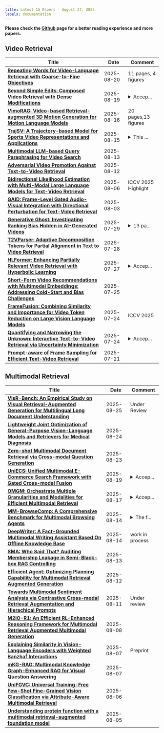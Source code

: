 ```yaml
---
title: Latest 15 Papers - August 27, 2025
labels: documentation
---
```

**Please check the [Github](https://github.com/PapowFish/DailyArXiv) page for a better reading experience and more papers.**

## Video Retrieval
| **Title** | **Date** | **Comment** |
| --- | --- | --- |
| **[Repeating Words for Video-Language Retrieval with Coarse-to-Fine Objectives](http://arxiv.org/abs/2508.14812v1)** | 2025-08-20 | 11 pages, 4 figures |
| **[Beyond Simple Edits: Composed Video Retrieval with Dense Modifications](http://arxiv.org/abs/2508.14039v1)** | 2025-08-19 | <details><summary>Accep...</summary><p>Accepted to ICCV-2025</p></details> |
| **[VimoRAG: Video-based Retrieval-augmented 3D Motion Generation for Motion Language Models](http://arxiv.org/abs/2508.12081v1)** | 2025-08-16 | 20 pages,13 figures |
| **[TrajSV: A Trajectory-based Model for Sports Video Representations and Applications](http://arxiv.org/abs/2508.11569v1)** | 2025-08-15 | <details><summary>This ...</summary><p>This paper has been accepted by TCSVT</p></details> |
| **[Multimodal LLM-based Query Paraphrasing for Video Search](http://arxiv.org/abs/2407.12341v2)** | 2025-08-13 |  |
| **[Adversarial Video Promotion Against Text-to-Video Retrieval](http://arxiv.org/abs/2508.06964v2)** | 2025-08-12 |  |
| **[Bidirectional Likelihood Estimation with Multi-Modal Large Language Models for Text-Video Retrieval](http://arxiv.org/abs/2507.23284v2)** | 2025-08-06 | ICCV 2025 Highlight |
| **[GAID: Frame-Level Gated Audio-Visual Integration with Directional Perturbation for Text-Video Retrieval](http://arxiv.org/abs/2508.01711v1)** | 2025-08-03 |  |
| **[Generative Ghost: Investigating Ranking Bias Hidden in AI-Generated Videos](http://arxiv.org/abs/2502.07327v2)** | 2025-07-29 | <details><summary>13 pa...</summary><p>13 pages, Accepted at ACMMM2025</p></details> |
| **[T2VParser: Adaptive Decomposition Tokens for Partial Alignment in Text to Video Retrieval](http://arxiv.org/abs/2507.20518v1)** | 2025-07-28 |  |
| **[HLFormer: Enhancing Partially Relevant Video Retrieval with Hyperbolic Learning](http://arxiv.org/abs/2507.17402v2)** | 2025-07-27 | <details><summary>Accep...</summary><p>Accepted by ICCV'25. 13 pages, 6 figures, 4 tables</p></details> |
| **[Short-Form Video Recommendations with Multimodal Embeddings: Addressing Cold-Start and Bias Challenges](http://arxiv.org/abs/2507.19346v1)** | 2025-07-25 |  |
| **[FrameFusion: Combining Similarity and Importance for Video Token Reduction on Large Vision Language Models](http://arxiv.org/abs/2501.01986v2)** | 2025-07-24 | ICCV 2025 |
| **[Quantifying and Narrowing the Unknown: Interactive Text-to-Video Retrieval via Uncertainty Minimization](http://arxiv.org/abs/2507.15504v2)** | 2025-07-24 | <details><summary>Accep...</summary><p>Accepted by ICCV 2025</p></details> |
| **[Prompt-aware of Frame Sampling for Efficient Text-Video Retrieval](http://arxiv.org/abs/2507.15491v1)** | 2025-07-21 |  |

## Multimodal Retrieval
| **Title** | **Date** | **Comment** |
| --- | --- | --- |
| **[VisR-Bench: An Empirical Study on Visual Retrieval-Augmented Generation for Multilingual Long Document Understanding](http://arxiv.org/abs/2508.07493v2)** | 2025-08-25 | Under Review |
| **[Lightweight Joint Optimization of General-Purpose Vision-Language Models and Retrievers for Medical Diagnosis](http://arxiv.org/abs/2508.17394v1)** | 2025-08-24 |  |
| **[Zero-shot Multimodal Document Retrieval via Cross-modal Question Generation](http://arxiv.org/abs/2508.17079v1)** | 2025-08-23 |  |
| **[UniECS: Unified Multimodal E-Commerce Search Framework with Gated Cross-modal Fusion](http://arxiv.org/abs/2508.13843v1)** | 2025-08-19 | <details><summary>Accep...</summary><p>Accepted at CIKM2025 as a long paper</p></details> |
| **[OMGM: Orchestrate Multiple Granularities and Modalities for Efficient Multimodal Retrieval](http://arxiv.org/abs/2505.07879v2)** | 2025-08-17 | <details><summary>Accep...</summary><p>Accepted to ACL 2025 Main Conference; Codes available at: https://github.com/ChaoLinAViy/OMGM</p></details> |
| **[MM-BrowseComp: A Comprehensive Benchmark for Multimodal Browsing Agents](http://arxiv.org/abs/2508.13186v1)** | 2025-08-14 | <details><summary>The f...</summary><p>The first two authors contribute equally, 26 pages, repo at https://github.com/MMBrowseComp/MM-BrowseComp</p></details> |
| **[DeepWriter: A Fact-Grounded Multimodal Writing Assistant Based On Offline Knowledge Base](http://arxiv.org/abs/2507.14189v2)** | 2025-08-14 | work in process |
| **[SMA: Who Said That? Auditing Membership Leakage in Semi-Black-box RAG Controlling](http://arxiv.org/abs/2508.09105v2)** | 2025-08-13 |  |
| **[Efficient Agent: Optimizing Planning Capability for Multimodal Retrieval Augmented Generation](http://arxiv.org/abs/2508.08816v1)** | 2025-08-12 |  |
| **[Towards Multimodal Sentiment Analysis via Contrastive Cross-modal Retrieval Augmentation and Hierachical Prompts](http://arxiv.org/abs/2508.07666v1)** | 2025-08-11 | Under review |
| **[M2IO-R1: An Efficient RL-Enhanced Reasoning Framework for Multimodal Retrieval Augmented Multimodal Generation](http://arxiv.org/abs/2508.06328v1)** | 2025-08-08 |  |
| **[Explaining Similarity in Vision-Language Encoders with Weighted Banzhaf Interactions](http://arxiv.org/abs/2508.05430v1)** | 2025-08-07 | Preprint |
| **[mKG-RAG: Multimodal Knowledge Graph-Enhanced RAG for Visual Question Answering](http://arxiv.org/abs/2508.05318v1)** | 2025-08-07 |  |
| **[UniFGVC: Universal Training-Free Few-Shot Fine-Grained Vision Classification via Attribute-Aware Multimodal Retrieval](http://arxiv.org/abs/2508.04136v1)** | 2025-08-06 |  |
| **[Understanding protein function with a multimodal retrieval-augmented foundation model](http://arxiv.org/abs/2508.04724v1)** | 2025-08-05 |  |

